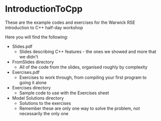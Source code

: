 # IntroductionToCpp

These are the example codes and exercises for the Warwick RSE introduction
to C++ half-day workshop

Here you will find the following:

* Slides.pdf
  * Slides describing C++ features - the ones we showed and more that we didn't
* FromSlides directory
  * All of the code from the slides, organised roughly by complexity
* Exercises.pdf
  * Exercises to work through, from compiling your first program to going it alone
* Exercises directory
  * Sample code to use with the Exercises sheet
* Model Solutions directory
  * Solutions to the exercises
  * Remember these are only one way to solve the problem, not necessarily the only one


